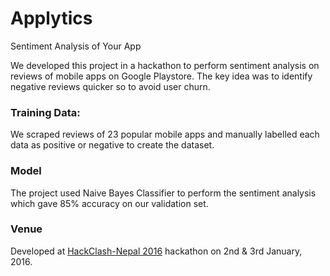 # Applytics
Sentiment Analysis of Your App

We developed this project in a hackathon to perform sentiment analysis on reviews of mobile apps on Google Playstore. The key idea was to identify negative reviews quicker so to avoid user churn.

### Training Data:
We scraped reviews of 23 popular mobile apps and manually labelled each data as positive or negative to create the dataset.

### Model
The project used Naive Bayes Classifier to perform the sentiment analysis which gave 85% accuracy on our validation set.

### Venue
Developed at [HackClash-Nepal 2016](https://www.facebook.com/events/183044535381401/) hackathon on 2nd & 3rd January, 2016.
